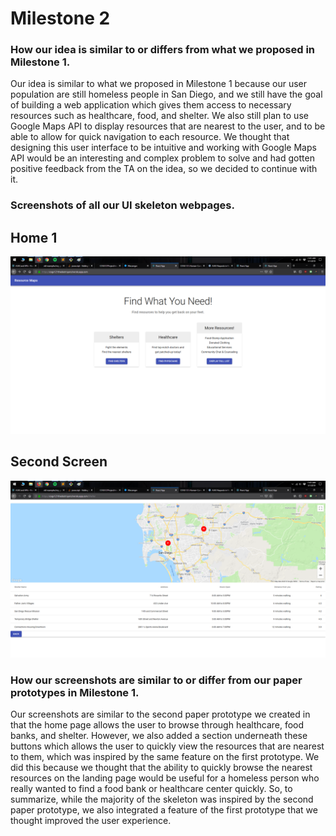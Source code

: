 # Milestone 2

### How our idea is similar to or differs from what we proposed in Milestone 1. 
Our idea is similar to what we proposed in Milestone 1 because our user population are still homeless people in San Diego, and we still have the goal of building a web application which gives them access to necessary resources such as healthcare, food, and shelter. We also still plan to use Google Maps API to display resources that are nearest to the user, and to be able to allow for quick navigation to each resource. We thought that designing this user interface to be intuitive and working with Google Maps API would be an interesting and complex problem to solve and had gotten positive feedback from the TA on the idea, so we decided to continue with it.  

### Screenshots of all our UI skeleton webpages.

## Home 1
![Home 1](images/home.png)

## Second Screen
![Second Screen](images/secondScreen.png)


### How our screenshots are similar to or differ from our paper prototypes in Milestone 1.
Our screenshots are similar to the second paper prototype we created in that the home page allows the user to browse through healthcare, food banks, and shelter. However, we also added a section underneath these buttons which allows the user to quickly view the resources that are nearest to them, which was inspired by the same feature on the first prototype. We did this because we thought that the ability to quickly browse the nearest resources on the landing page would be useful for a homeless person who really wanted to find a food bank or healthcare center quickly. So, to summarize, while the majority of the skeleton was inspired by the second paper prototype, we also integrated a feature of the first prototype that we thought improved the user experience. 




